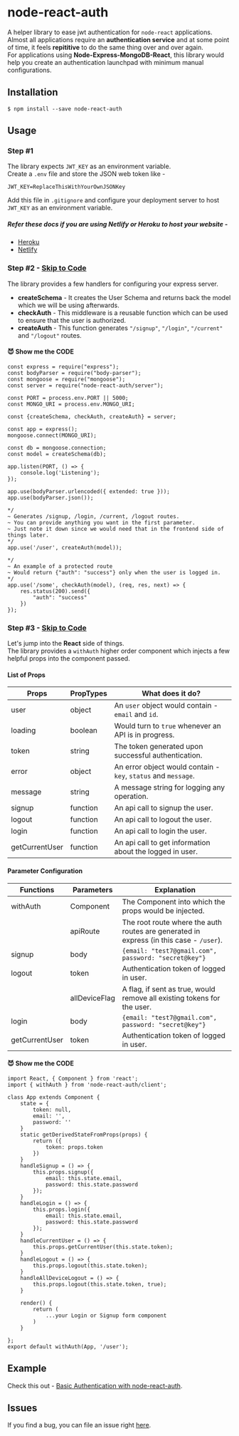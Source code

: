 # node-react-auth

A helper library to ease jwt authentication for ```node-react``` applications.\
Almost all applications require an **authentication service** and at some point of time, it feels **repititive** to do the same thing over and over again.\
For applications using **Node-Express-MongoDB-React**, this library would help you create an authentication launchpad with minimum manual configurations.

## Installation
```$ npm install --save node-react-auth```

## Usage

### Step #1

The library expects ```JWT_KEY``` as an environment variable.\
Create a ```.env``` file and store the JSON web token like -

```JWT_KEY=ReplaceThisWithYourOwnJSONKey```

Add this file in ```.gitignore``` and configure your deployment server to host ```JWT_KEY``` as an environment variable.

##### Refer these docs if you are using Netlify or Heroku to host your website -
- [Heroku](https://devcenter.heroku.com/articles/config-vars)
- [Netlify](https://docs.netlify.com/configure-builds/environment-variables)


### Step #2 - [Skip to Code](https://github.com/himayand21/node-react-auth/blob/doc/readme/README.md#smiling_imp-show-me-the-code)

The library provides a few handlers for configuring your express server.

- **createSchema** - It creates the User Schema and returns back the model which we will be using afterwards.
- **checkAuth** - This middleware is a reusable function which can be used to ensure that the user is authorized.
- **createAuth** - This function generates ```"/signup"```, ```"/login"```, ```"/current"``` and ```"/logout"``` routes.

#### :smiling_imp: Show me the CODE
```
const express = require("express");
const bodyParser = require("body-parser");
const mongoose = require("mongoose");
const server = require("node-react-auth/server");

const PORT = process.env.PORT || 5000;
const MONGO_URI = process.env.MONGO_URI;

const {createSchema, checkAuth, createAuth} = server;

const app = express();
mongoose.connect(MONGO_URI);

const db = mongoose.connection;
const model = createSchema(db);

app.listen(PORT, () => {
	console.log('Listening');
});

app.use(bodyParser.urlencoded({ extended: true }));
app.use(bodyParser.json());

*/
~ Generates /signup, /login, /current, /logout routes.
~ You can provide anything you want in the first parameter.
~ Just note it down since we would need that in the frontend side of things later.
*/
app.use('/user', createAuth(model));  

*/
~ An example of a protected route
~ Would return {"auth": "success"} only when the user is logged in.
*/
app.use('/some', checkAuth(model), (req, res, next) => {
	res.status(200).send({
		"auth": "success"
	})
});

```

### Step #3 - [Skip to Code](https://github.com/himayand21/node-react-auth/blob/doc/readme/README.md#smiling_imp-show-me-the-code-1)

Let's jump into the **React** side of things.\
The library provides a ```withAuth``` higher order component which injects a few helpful props into the component passed.

#### List of Props

| Props | PropTypes | What does it do? |
| ------ | ------ | ----- |
| user | object | An ```user``` object would contain - ```email``` and ```id```. |
| loading | boolean | Would turn to ```true``` whenever an API is in progress. |
| token | string | The token generated upon successful authentication. |
| error | object | An error object would contain - ```key```, ```status``` and ```message```. |
| message | string | A message string for logging any operation. |
| signup | function | An api call to signup the user. |
| logout | function | An api call to logout the user. |
| login | function | An api call to login the user. |
| getCurrentUser | function | An api call to get information about the logged in user. |

#### Parameter Configuration

| Functions | Parameters | Explanation |
| ------ | ------ | ----- |
| withAuth | Component | The Component into which the props would be injected. |
| | apiRoute | The root route where the auth routes are generated in express (in this case - ```/user```). |
| signup | body | ```{email: "test7@gmail.com", password: "secret@key"}``` |
| logout | token | Authentication token of logged in user. |
| | allDeviceFlag | A flag, if sent as true, would remove all existing tokens for the user. |
| login | body | ```{email: "test7@gmail.com", password: "secret@key"}``` |
| getCurrentUser | token | Authentication token of logged in user. |


#### :smiling_imp: Show me the CODE

```
import React, { Component } from 'react';
import { withAuth } from 'node-react-auth/client';

class App extends Component {
	state = {
		token: null,
		email: '',
		password: ''
	}
	static getDerivedStateFromProps(props) {
		return ({
			token: props.token
		})
	}
	handleSignup = () => {
		this.props.signup({
			email: this.state.email,
			password: this.state.password
		});
	}
	handleLogin = () => {
		this.props.login({
			email: this.state.email,
			password: this.state.password
		});
	}
	handleCurrentUser = () => {
		this.props.getCurrentUser(this.state.token);
	}
	handleLogout = () => {
		this.props.logout(this.state.token);
	}
	handleAllDeviceLogout = () => {
		this.props.logout(this.state.token, true);
	}

	render() {
		return (
			...your Login or Signup form component
		)
	}

};
export default withAuth(App, '/user');
```

## Example

Check this out - [Basic Authentication with node-react-auth](https://github.com/himayand21/node-react-auth/tree/master/examples/basic).

## Issues

If you find a bug, you can file an issue right [here](https://github.com/himayand21/node-react-auth/issues).
